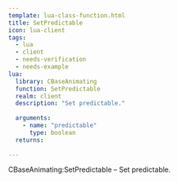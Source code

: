 ```yaml
---
template: lua-class-function.html
title: SetPredictable
icon: lua-client
tags:
  - lua
  - client
  - needs-verification
  - needs-example
lua:
  library: CBaseAnimating
  function: SetPredictable
  realm: client
  description: "Set predictable."
  
  arguments:
    - name: "predictable"
      type: boolean
  returns:
    
---
```


<div class="lua__search__keywords">
CBaseAnimating:SetPredictable &#x2013; Set predictable.
</div>
